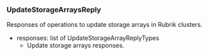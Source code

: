 ### UpdateStorageArraysReply
Responses of operations to update storage arrays in Rubrik clusters.

- responses: list of UpdateStorageArrayReplyTypes
  - Update storage arrays responses.
